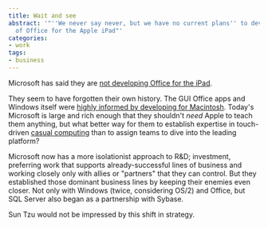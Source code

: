 ```yaml
---
title: Wait and see
abstract: '"''We never say never, but we have no current plans'' to develop a version
  of Office for the Apple iPad"'
categories:
- work
tags:
- business
---
```


Microsoft has said they are [not developing Office for the iPad][1].

They seem to have forgotten their own history.  The GUI Office apps and Windows itself were [highly informed by developing for Macintosh][2].  Today's Microsoft is large and rich enough that they shouldn't _need_ Apple to teach them anything, but what better way for them to establish expertise in touch-driven [casual computing][3] than to assign teams to dive into the leading platform?

Microsoft now has a more isolationist approach to R&D; investment, preferring work that supports already-successful lines of business and working closely only with allies or "partners" that they can control.  But they established those dominant business lines by keeping their enemies even closer.  Not only with Windows (twice, considering OS/2) and Office, but SQL Server also began as a partnership with Sybase.

Sun Tzu would not be impressed by this shift in strategy.

   [1]: http://www.bloomberg.com/apps/news?pid=20601204&sid=auKD3w1mOXrs
   [2]: http://www.folklore.org/StoryView.py?project=Macintosh&story=A_Rich_Neighbor_Named_Xerox.txt
   [3]: http://www.ft.com/cms/s/0/ddcc2c04-3cfd-11df-bbcf-00144feabdc0.html
